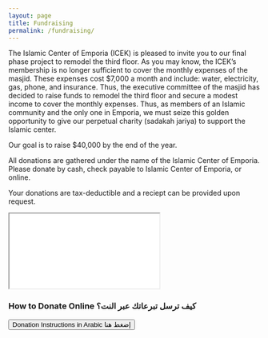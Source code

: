```yaml
---
layout: page
title: Fundraising
permalink: /fundraising/
---
```


The Islamic Center of Emporia (ICEK) is pleased to invite you to our final phase project to remodel the third floor. As you may know, the ICEK’s membership is no longer sufficient to cover the monthly expenses of the masjid. These expenses cost $7,000 a month and include: water, electricity, gas, phone, and insurance. Thus, the executive committee of the masjid has decided to raise funds to remodel the third floor and secure a modest income to cover the monthly expenses. Thus, as members of an Islamic community and the only one in Emporia, we must seize this golden opportunity to give our perpetual charity (sadakah jariya) to support the Islamic center.

Our goal is to raise $40,000 by the end of the year.

All donations are gathered under the name of the Islamic Center of Emporia. Please donate by cash, check payable to Islamic Center of Emporia, or online.

Your donations are tax-deductible and a reciept can be provided upon request.

<!-- 16:9 aspect ratio -->
<div class="embed-responsive embed-responsive-16by9">
  <iframe class="embed-responsive-item" src="//youtu.be/-k_8FPPGOf4"></iframe>
</div>

### How to Donate Online كيف ترسل تبرعاتك عبر النت؟
<a href="/docs/fundraising-donation-invitation-in-arabic.pdf" title="Fundraising Donation Invitation in Arabic"><button class="btn btn-primary">Donation Instructions in Arabic إضغط هنا</button></a>
